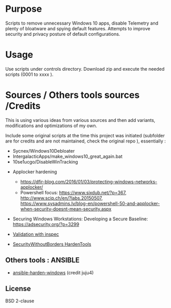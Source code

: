 
# Purpose
Scripts to remove unnecessary Windows 10 apps, disable Telemetry and plenty of bloatware and spying default features.
Attempts to improve security and privacy posture of default configurations.

# Usage
Use scripts under controls directory.
Download zip and execute the needed scripts (0001 to xxxx ).


# Sources / Others tools sources /Credits
This is using various ideas from various sources and then add variants, modifications and optimizations of my own.

Include some original scripts at the time this project was initiated (subfolder are for credits and are not maintained, check the original repo ), essentially :
- Sycnex/Windows10Debloater
- IntergalacticApps/make_windows10_great_again.bat
- 10se1ucgo/DisableWinTracking

* Applocker hardening
  * https://dfir-blog.com/2016/01/03/protecting-windows-networks-applocker/
  * Powershell focus: https://www.sixdub.net/?p=367, http://www.scip.ch/en/?labs.20150507, https://www.sysadmins.lv/blog-en/powershell-50-and-applocker-when-security-doesnt-mean-security.aspx

* Securing Windows Workstations: Developing a Secure Baseline: https://adsecurity.org/?p=3299

* [Validation with inspec](https://github.com/juju4/windows-baseline)

* [SecurityWithoutBorders HardenTools](https://github.com/securitywithoutborders/hardentools)

## Others tools : ANSIBLE
* [ansible-harden-windows](https://github.com/juju4/ansible-harden-windows) (credit juju4)


## License
BSD 2-clause

